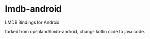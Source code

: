 # lmdb-android
LMDB Bindings for Android

forked from openland/lmdb-android, change kotlin code to java code.

